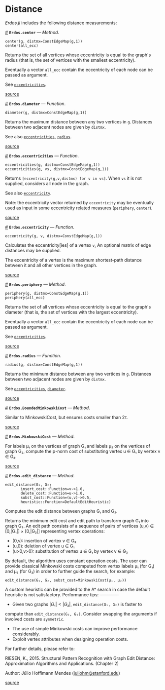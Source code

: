 
<a id='Distance-1'></a>

# Distance


*Erdos.jl* includes the following distance measurements:

<a id='Erdos.center-Tuple{Array{T,1}}' href='#Erdos.center-Tuple{Array{T,1}}'>#</a>
**`Erdos.center`** &mdash; *Method*.



```
center(g, distmx=ConstEdgeMap(g,1))
center(all_ecc)
```

Returns the set of all vertices whose eccentricity is equal to the graph's radius (that is, the set of vertices with the smallest eccentricity).

Eventually a vector `all_ecc` contain the eccentricity of each node can be passed as argument.

See [`eccentricities`](distance.md#Erdos.eccentricities).


<a target='_blank' href='https://github.com/CarloLucibello/Erdos.jl/tree/66e6f1999dd8bd1a8b314ef10b82c9029c20289d/docs/../src/distances/distance.jl#L94-L105' class='documenter-source'>source</a><br>

<a id='Erdos.diameter' href='#Erdos.diameter'>#</a>
**`Erdos.diameter`** &mdash; *Function*.



```
diameter(g, distmx=ConstEdgeMap(g,1))
```

Returns the maximum distance between any two vertices in `g`. Distances  between two adjacent nodes are given by `distmx`.

See also [`eccentricities`](distance.md#Erdos.eccentricities), [`radius`](distance.md#Erdos.radius).


<a target='_blank' href='https://github.com/CarloLucibello/Erdos.jl/tree/66e6f1999dd8bd1a8b314ef10b82c9029c20289d/docs/../src/distances/distance.jl#L51-L58' class='documenter-source'>source</a><br>

<a id='Erdos.eccentricities' href='#Erdos.eccentricities'>#</a>
**`Erdos.eccentricities`** &mdash; *Function*.



```
eccentricities(g, distmx=ConstEdgeMap(g,1))
eccentricities(g, vs, distmx=ConstEdgeMap(g,1))
```

Returns `[eccentricity(g,v,distmx) for v in vs]`. When `vs` it is not supplied, considers all node in the graph.

See also [`eccentricity`](distance.md#Erdos.eccentricity).

Note: the eccentricity vector returned by `eccentricity` may be eventually used as input in some eccentricity related measures ([`periphery`](distance.md#Erdos.periphery-Tuple{Array{T,1}}), [`center`](distance.md#Erdos.center-Tuple{Array{T,1}})).


<a target='_blank' href='https://github.com/CarloLucibello/Erdos.jl/tree/66e6f1999dd8bd1a8b314ef10b82c9029c20289d/docs/../src/distances/distance.jl#L25-L37' class='documenter-source'>source</a><br>

<a id='Erdos.eccentricity' href='#Erdos.eccentricity'>#</a>
**`Erdos.eccentricity`** &mdash; *Function*.



```
eccentricity(g, v, distmx=ConstEdgeMap(g,1))
```

Calculates the eccentricity[ies] of a vertex `v`, An optional matrix of edge distances may be supplied.

The eccentricity of a vertex is the maximum shortest-path distance between it and all other vertices in the graph.


<a target='_blank' href='https://github.com/CarloLucibello/Erdos.jl/tree/66e6f1999dd8bd1a8b314ef10b82c9029c20289d/docs/../src/distances/distance.jl#L5-L13' class='documenter-source'>source</a><br>

<a id='Erdos.periphery-Tuple{Array{T,1}}' href='#Erdos.periphery-Tuple{Array{T,1}}'>#</a>
**`Erdos.periphery`** &mdash; *Method*.



```
periphery(g, distmx=ConstEdgeMap(g,1))
periphery(all_ecc)
```

Returns the set of all vertices whose eccentricity is equal to the graph's diameter (that is, the set of vertices with the largest eccentricity).

Eventually a vector `all_ecc` contain the eccentricity of each node can be passed as argument.

See [`eccentricities`](distance.md#Erdos.eccentricities).


<a target='_blank' href='https://github.com/CarloLucibello/Erdos.jl/tree/66e6f1999dd8bd1a8b314ef10b82c9029c20289d/docs/../src/distances/distance.jl#L74-L85' class='documenter-source'>source</a><br>

<a id='Erdos.radius' href='#Erdos.radius'>#</a>
**`Erdos.radius`** &mdash; *Function*.



```
radius(g, distmx=ConstEdgeMap(g,1))
```

Returns the minimum distance between any two vertices in `g`. Distances  between two adjacent nodes are given by `distmx`.

See [`eccentricities`](distance.md#Erdos.eccentricities), [`diameter`](distance.md#Erdos.diameter).


<a target='_blank' href='https://github.com/CarloLucibello/Erdos.jl/tree/66e6f1999dd8bd1a8b314ef10b82c9029c20289d/docs/../src/distances/distance.jl#L63-L70' class='documenter-source'>source</a><br>

<a id='Erdos.BoundedMinkowskiCost-Tuple{AbstractArray{T,1},AbstractArray{T,1}}' href='#Erdos.BoundedMinkowskiCost-Tuple{AbstractArray{T,1},AbstractArray{T,1}}'>#</a>
**`Erdos.BoundedMinkowskiCost`** &mdash; *Method*.



Similar to MinkowskiCost, but ensures costs smaller than 2τ.


<a target='_blank' href='https://github.com/CarloLucibello/Erdos.jl/tree/66e6f1999dd8bd1a8b314ef10b82c9029c20289d/docs/../src/distances/edit_distance.jl#L122-L124' class='documenter-source'>source</a><br>

<a id='Erdos.MinkowskiCost-Tuple{AbstractArray{T,1},AbstractArray{T,1}}' href='#Erdos.MinkowskiCost-Tuple{AbstractArray{T,1},AbstractArray{T,1}}'>#</a>
**`Erdos.MinkowskiCost`** &mdash; *Method*.



For labels μ₁ on the vertices of graph G₁ and labels μ₂ on the vertices of graph G₂, compute the p-norm cost of substituting vertex u ∈ G₁ by vertex v ∈ G₂.


<a target='_blank' href='https://github.com/CarloLucibello/Erdos.jl/tree/66e6f1999dd8bd1a8b314ef10b82c9029c20289d/docs/../src/distances/edit_distance.jl#L113-L117' class='documenter-source'>source</a><br>

<a id='Erdos.edit_distance-Tuple{Union{Erdos.ADiGraph,Erdos.AGraph},Union{Erdos.ADiGraph,Erdos.AGraph}}' href='#Erdos.edit_distance-Tuple{Union{Erdos.ADiGraph,Erdos.AGraph},Union{Erdos.ADiGraph,Erdos.AGraph}}'>#</a>
**`Erdos.edit_distance`** &mdash; *Method*.



```
edit_distance(G₁, G₂;
       insert_cost::Function=v->1.0,
       delete_cost::Function=u->1.0,
       subst_cost::Function=(u,v)->0.5,
       heuristic::Function=DefaultEditHeuristic)
```

Computes the edit distance between graphs G₁ and G₂.

Returns the minimum edit cost and edit path to transform graph G₁ into graph G₂. An edit path consists of a sequence of pairs of vertices (u,v) ∈ [0,|G₁|] × [0,|G₂|] representing vertex operations:

  * (0,v): insertion of vertex v ∈ G₂
  * (u,0): deletion of vertex u ∈ G₁
  * (u>0,v>0): substitution of vertex u ∈ G₁ by vertex v ∈ G₂

By default, the algorithm uses constant operation costs. The user can provide classical Minkowski costs computed from vertex labels μ₁ (for G₁) and μ₂ (for G₂) in order to further guide the search, for example:

```
edit_distance(G₁, G₂, subst_cost=MinkowskiCost(μ₁, μ₂))
```

A custom heuristic can be provided to the A* search in case the default heuristic is not satisfactory. Performance tips: ––––––––-

  * Given two graphs $|G₁| < |G₂|$, `edit_distance(G₁, G₂)` is faster to

compute than `edit_distance(G₂, G₁)`. Consider swapping the arguments if involved costs are `symmetric`.

  * The use of simple Minkowski costs can improve performance considerably.
  * Exploit vertex attributes when designing operation costs.

For further details, please refer to:

RIESEN, K., 2015. Structural Pattern Recognition with Graph Edit Distance: Approximation Algorithms and Applications. (Chapter 2)

Author: Júlio Hoffimann Mendes (juliohm@stanford.edu)


<a target='_blank' href='https://github.com/CarloLucibello/Erdos.jl/tree/66e6f1999dd8bd1a8b314ef10b82c9029c20289d/docs/../src/distances/edit_distance.jl#L1-L42' class='documenter-source'>source</a><br>

